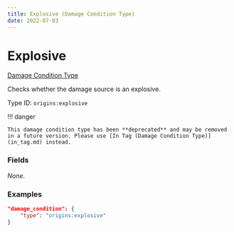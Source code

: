 ```yaml
---
title: Explosive (Damage Condition Type)
date: 2022-07-03
---
```


#   Explosive

[Damage Condition Type](../damage_condition_types.md)

Checks whether the damage source is an explosive.

Type ID: `origins:explosive`

!!! danger

    This damage condition type has been **deprecated** and may be removed in a future version. Please use [In Tag (Damage Condition Type)](in_tag.md) instead.

### Fields

_None._


### Examples

```json
"damage_condition": {
    "type": "origins:explosive"
}
```

